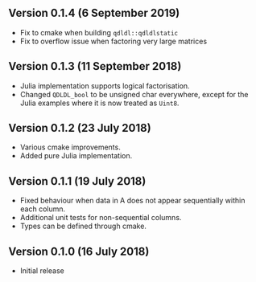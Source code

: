 Version 0.1.4 (6 September 2019)
---------------------------------
*   Fix to cmake when building `qdldl::qdldlstatic` 
*   Fix to overflow issue when factoring very large matrices 

Version 0.1.3 (11 September 2018)
----------------------------------
*   Julia implementation supports logical factorisation.
*   Changed `QDLDL_bool` to be unsigned char everywhere, except for the Julia examples where it is now treated as `Uint8`.


Version 0.1.2 (23 July 2018)
-----------------------------
*   Various cmake improvements.
*   Added pure Julia implementation.


Version 0.1.1 (19 July 2018)
-----------------------------
*   Fixed behaviour when data in A does not appear
    sequentially within each column.
*   Additional unit tests for non-sequential columns.
*   Types can be defined through cmake.


Version 0.1.0 (16 July 2018)
-----------------------------
*   Initial release
